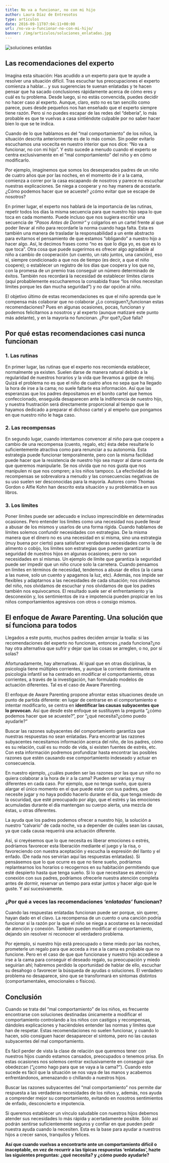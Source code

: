 ```yaml
---
title: No va a funcionar, no con mi hijo
author: Laura Díaz de Entresotos
type: articulos
date: 2016-09-11T07:04:11+00:00
url: /no-va-a-funcionar-no-con-mi-hijo/
banner: /img/articulos/soluciones_enlatadas.jpg
---
```

![soluciones enlatdas][pic1]
## Las recomendaciones del experto

Imagina esta situación: Has acudido a un experto para que te ayude a resolver una situación difícil. Tras escuchar tus preocupaciones el experto comienza a hablar&#8230; y sus sugerencias te suenan enlatadas y te hacen pensar que ha sacado conclusiones rápidamente acerca de cómo eres y cuál es tu problema. Desde luego, si no estás convencida, puedes decidir no hacer caso al experto. Aunque, claro, esto no es tan sencillo como parece, pues desde pequeños nos han enseñado que el experto siempre tiene razón. Pero si no puedes escapar de las redes del “debería”, lo más probable es que te vuelvas a casa sintiéndote culpable por no saber hacer bien lo que se te indica.

Cuando de lo que hablamos es del “mal comportamiento” de los niños, la situación descrita anteriormente es de lo más común. Sin poder evitarlo escuchamos una vocecita en nuestro interior que nos dice: “No va a funcionar, no con mi hijo”. Y esto sucede a menudo cuando el experto se centra exclusivamente en el “mal comportamiento” del niño y en cómo modificarlo.

Por ejemplo, imaginemos que somos los desesperados padres de un niño de cuatro años que por las noches, en el momento de ir a la cama, comienza a correr por la casa escapando de nosotros y parece no escuchar nuestras explicaciones. Se niega a cooperar y no hay manera de acostarle. ¿Cómo podemos hacer que se acueste? ¿cómo evitar que se escape de nosotros?

En primer lugar, el experto nos hablará de la importancia de las rutinas, repetir todos los días la misma secuencia para que nuestro hijo sepa lo que toca en cada momento. Puede incluso que nos sugiera escribir una secuencia de _“Pasos Antes de Dormir”_ y colgarlos en un cartel frente al que poder llevar al niño para recordarle la norma cuando haga falta. Esta es también una manera de trasladar la responsabilidad a un ente abstracto para evitarnos el pensamiento de que estamos “obligando” a nuestro hijo a hacer algo. Así, le decimos frases como “no es que lo diga yo, es que es lo que toca”. Otra cosa que puede sugerirnos es ofrecer algo agradable al niño a cambio de cooperación (un cuento, un rato juntos, una canción), eso sí, siempre condicionado a que nos de tiempo (es decir, a que el niño coopere); o establecer un registro de los días que coopera y los que no, con la promesa de un premio tras conseguir un número determinado de éxitos. También nos recordará la necesidad de establecer límites claros (aquí probablemente escucharemos la consabida frase “los niños necesitan límites porque les dan mucha seguridad”) y no dar opción al niño.

El objetivo último de estas recomendaciones es que el niño aprenda que le compensa más colaborar que no colaborar ¿Lo consiguen?¿funcionan estas recomendaciones? Pues en algunas ocasiones, pocas, funcionan y podemos felicitarnos a nosotros y al experto (aunque matizaré este punto más adelante), y en la mayoría no funcionan. ¿Por qué?¿Qué falla?

## Por qué estas recomendaciones casi nunca funcionan

### 1. Las rutinas

En primer lugar, las rutinas que el experto nos recomienda establecer, normalmente ya existen. Suelen darse de manera natural debido a la regularidad de nuestros horarios y la vida que llevamos a golpe de reloj. Quizá el problema no es que el niño de cuatro años no sepa que ha llegado la hora de irse a la cama; no suele faltarle esa información. Así que las esperanzas que los padres depositamos en el bonito cartel que hemos confeccionado, enseguida desaparecen ante la indiferencia de nuestro hijo, y nuestra frustración será directamente proporcional al tiempo que le hayamos dedicado a preparar el dichoso cartel y al empeño que pongamos en que nuestro niño le haga caso.

### 2. Las recompensas

En segundo lugar, cuando intentamos convencer al niño para que coopere a cambio de una recompensa (cuento, regalo, etc) ésta debe resultarle lo suficientemente atractiva como para renunciar a su autonomía. Esta estrategia puede funcionar temporalmente, pero con la misma facilidad puede hacer que la resistencia de nuestro hijo sea mayor al darse cuenta de que queremos manipularle. Se nos olvida que no nos gusta que nos manipulen ni que nos compren; a los niños tampoco. La efectividad de las recompensas se sobrevalora a menudo y las consecuencias negativas de su uso suelen ser desconocidas para la mayoría. Autores como Thomas Gordon o Alfie Kohn han descrito esta situación y su problemática en sus libros.

### 3. Los límites

Poner límites puede ser adecuado e incluso imprescindible en determinadas ocasiones. Pero entender los límites como una necesidad nos puede llevar a abusar de los mismos y usarlos de una forma rígida. Cuando hablamos de límites solemos confundir necesidades con estrategias. De la misma manera que el dinero no es una necesidad en sí misma, sino una estrategia (muy buena por cierto) para satisfacer verdaderas necesidades como la de alimento o cobijo, los límites son estrategias que pueden garantizar la seguridad de nuestros hijos en algunas ocasiones; pero no son necesidades en sí mismas. Un ejemplo de límite que garantiza la seguridad puede ser impedir que un niño cruce solo la carretera. Cuando pensamos en límites en términos de necesidad, tendemos a abusar de ellos (a la cama a las nueve, solo un cuento y apagamos la luz, etc). Además, nos impide ser flexibles y adaptarnos a las necesidades de cada situación; nos olvidamos del niño, nos olvidamos de escuchar y nos olvidamos de que los padres también nos equivocamos. El resultado suele ser el enfrentamiento y la desconexión y, los sentimientos de ira e impotencia pueden propiciar en los niños comportamientos agresivos con otros o consigo mismos.

## El enfoque de Aware Parenting. Una solución que sí funciona para todos

Llegados a este punto, muchos padres deciden arrojar la toalla: si las recomendaciones del experto no funcionan, entonces ¿nada funciona?¿no hay otra alternativa que sufrir y dejar que las cosas se arreglen, o no, por sí solas?

Afortunadamente, hay alternativas. Al igual que en otras disciplinas, la psicología tiene múltiples corrientes, y aunque la corriente dominante en psicología infantil se ha centrado en modificar el comportamiento, otras corrientes, a través de la investigación, han formulado modelos de actuación diferentes. Tal es el caso de Aware Parenting.

El enfoque de Aware Parenting propone afrontar estas situaciones desde un punto de partida diferente: en lugar de centrarse en el comportamiento e intentar modificarlo, se centra en **identificar las causas subyacentes que lo provocan**. Así que desde este enfoque se sustituyen la pregunta “¿cómo podemos hacer que se acueste?”, por “¿qué necesita?¿cómo puedo ayudarle?”

Buscar las razones subyacentes del comportamiento garantiza que nuestras respuestas no sean enlatadas. Para encontrar las razones subyacentes necesitamos información acerca del niño, de los padres, cómo es su relación, cuál es su modo de vida, si existen fuentes de estrés, etc. Con esta información podremos profundizar hasta encontrar las posibles razones que estén causando ese comportamiento indeseado y actuar en consecuencia.

En nuestro ejemplo, ¿cuáles pueden ser las razones por las que un niño no quiera colaborar a la hora de ir a la cama? Pueden ser varias y muy diferentes en cada caso. Por ejemplo, que no tenga sueño, que quiera alargar el único momento en el que puede estar con sus padres, que necesite jugar y no haya podido hacerlo durante el día, que tenga miedo de la oscuridad, que esté preocupado por algo, que el estrés y las emociones acumuladas durante el día mantengan su cuerpo alerta, una mezcla de éstas, u otras diferentes.

La ayuda que los padres podemos ofrecer a nuestro hijo, la solución a nuestro “calvario” de cada noche, va a depender de cuáles sean las causas, ya que cada causa requerirá una actuación diferente.

Así, si creyésemos que lo que necesita es liberar emociones o estrés, podríamos favorecer esta liberación mediante el juego y la risa, o favoreciendo con nuestra aceptación y escucha la expresión del llanto y el enfado. (De nada nos servirían aquí las respuestas enlatadas). Si pensásemos que lo que ocurre es que no tiene sueño, podríamos replantearnos los horarios o recogernos en su habitación permitiendo que esté despierto hasta que tenga sueño. Si lo que necesitase es atención y conexión con sus padres, podríamos ofrecerle nuestra atención completa antes de dormir, reservar un tiempo para estar juntos y hacer algo que le guste. Y así sucesivamente.

### ¿Por qué a veces las recomendaciones _‘enlatadas’_ funcionan?

Cuando las respuestas enlatadas funcionan puede ser porque, sin querer, hayan dado en el clavo. La recompensa de un cuento o una canción podría funcionar si la razón por la que el niño se niega a acostarse es la necesidad de atención y conexión. También pueden modificar el comportamiento, dejando sin resolver ni reconocer el verdadero problema.

Por ejemplo, si nuestro hijo está preocupado o tiene miedo por las noches, prometerle un regalo para que acceda a irse a la cama es probable que no funcione. Pero en el caso de que que funcionase y nuestro hijo accediese a irse a la cama para conseguir el deseado regalo, su preocupación y miedo seguirían ahí; habremos perdido la oportunidad de hablar de ello, escuchar su desahogo o favorecer la búsqueda de ayudas o soluciones. El verdadero problema no desaparece, sino que se transformará en síntomas distintos (comportamentales, emocionales o físicos).

## Conclusión

Cuando se trata del “mal comportamiento” de los niños, es frecuente encontrarse con soluciones destinadas únicamente a modificar el comportamiento controlando a los niños con castigos y recompensas, dándoles explicaciones y haciéndoles entender las normas y límites que han de respetar. Estas recomendaciones no suelen funcionar, y cuando lo hacen, sólo consiguen hacer desaparecer el síntoma, pero no las causas subyacentes del mal comportamiento.

Es fácil perder de vista la clase de relación que queremos tener con nuestros hijos cuando estamos cansados, preocupados o tenemos prisa. En estas ocasiones nos solemos centrar exclusivamente en conseguir que obedezcan (“¿como hago para que se vaya a la cama?”). Cuando esto sucede es fácil que la situación se nos vaya de las manos y acabemos enfrentándonos, amenazando o chillando a nuestros hijos.

Buscar las razones subyacentes del “mal comportamiento” nos permite dar respuesta a las verdaderas necesidades de los niños y, además, nos ayuda a comprender mejor su comportamiento, evitando en nosotros sentimientos de enfado, desconcierto e impotencia.

Si queremos establecer un vínculo saludable con nuestros hijos debemos atender sus necesidades lo más rápida y acertadamente posible. Sólo así podrán sentirse suficientemente seguros y confiar en que pueden pedir nuestra ayuda cuando la necesiten. Esta es la base para ayudar a nuestros hijos a crecer sanos, tranquilos y felices.

**Así que cuando vuelvas a encontrarte ante un comportamiento difícil o inaceptable, en vez de recurrir a las típicas respuestas ‘enlatadas’, hazte las siguientes preguntas: ¿qué necesita? y ¿cómo puedo ayudarle?**

 [pic1]: /img/articulos/soluciones_enlatadas.jpg